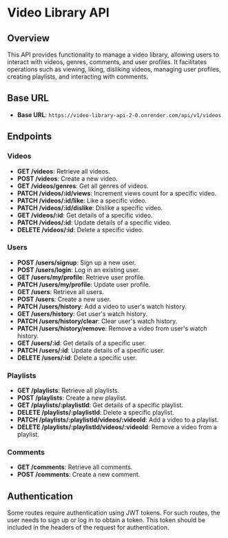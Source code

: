 # Video Library API

## Overview
This API provides functionality to manage a video library, allowing users to interact with videos, genres, comments, and user profiles. It facilitates operations such as viewing, liking, disliking videos, managing user profiles, creating playlists, and interacting with comments.

## Base URL
- **Base URL**: `https://video-library-api-2-0.onrender.com/api/v1/videos`

## Endpoints

### Videos
- **GET /videos**: Retrieve all videos.
- **POST /videos**: Create a new video.
- **GET /videos/genres**: Get all genres of videos.
- **PATCH /videos/:id/views**: Increment views count for a specific video.
- **PATCH /videos/:id/like**: Like a specific video.
- **PATCH /videos/:id/dislike**: Dislike a specific video.
- **GET /videos/:id**: Get details of a specific video.
- **PATCH /videos/:id**: Update details of a specific video.
- **DELETE /videos/:id**: Delete a specific video.

### Users
- **POST /users/signup**: Sign up a new user.
- **POST /users/login**: Log in an existing user.
- **GET /users/my/profile**: Retrieve user profile.
- **PATCH /users/my/profile**: Update user profile.
- **GET /users**: Retrieve all users.
- **POST /users**: Create a new user.
- **PATCH /users/history**: Add a video to user's watch history.
- **GET /users/history**: Get user's watch history.
- **PATCH /users/history/clear**: Clear user's watch history.
- **PATCH /users/history/remove**: Remove a video from user's watch history.
- **GET /users/:id**: Get details of a specific user.
- **PATCH /users/:id**: Update details of a specific user.
- **DELETE /users/:id**: Delete a specific user.

### Playlists
- **GET /playlists**: Retrieve all playlists.
- **POST /playlists**: Create a new playlist.
- **GET /playlists/:playlistId**: Get details of a specific playlist.
- **DELETE /playlists/:playlistId**: Delete a specific playlist.
- **PATCH /playlists/:playlistId/videos/:videoId**: Add a video to a playlist.
- **DELETE /playlists/:playlistId/videos/:videoId**: Remove a video from a playlist.

### Comments
- **GET /comments**: Retrieve all comments.
- **POST /comments**: Create a new comment.

## Authentication
Some routes require authentication using JWT tokens. For such routes, the user needs to sign up or log in to obtain a token. This token should be included in the headers of the request for authentication.

